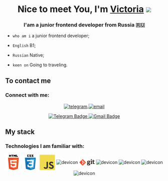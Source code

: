 <h1 align="center">Nice to meet You, I'm <a href="https://github.com/Victoria0114/" target="_blank">Victoria</a> 
<img src="https://github.com/blackcater/blackcater/raw/main/images/Hi.gif" height="32"/></h1>
<h3 align="center">I'am a junior frontend developer from Russia 🇷🇺</h3>
<!-- <p align="center"><a align="center" href="https://github.com/Victoria0114" target="_blank"><img src=""/></a></p> --> 
<!-- Instructions to get a snake: https://dev.to/mishmanners/how-to-enable-github-actions-on-your-profile-readme-for-a-contribution-graph-4l66 --> 

- `who am i` a junior frontend developer;

<!-- - `I’m currently working` on TouchJS, it's web interface for control module DEL-150, which show
  different drilling parameters, like a weight on the hook or tong torque on rotary table. Main
  benefit, that it can work everywhere, so my company reduce the cost explosionproof screen (without
  Windows OS) and get additional profit! -->

- `English` B1;

- `Russian` Native;

- `keen on` Going to traveling.
  
## To contact me ##
<h3 align="left">Connect with me:</h3>

<p align="center">
<!-- 	<a href="https://www.linkedin.com/in//" target="_blank"">
		<img align="center" src="./images/contacts/linkedin.svg" alt="linkedin" height="40" width="40" />
	</a>
	<a href="https://www.instagram.com/victoriabogomyakova/" target="_blank"">
		<img align="center" src="./images/contacts/instagram.svg" alt="instagram" height="40" width="40" />
	</a> -->
	<a href="https://t.me/victoriausataya" target="_blank">
		<img align="center" src="https://img.shields.io/badge/@victoriausataya-blue?style=social&logo=telegram&logoColor=white" alt="telegram" height="40" width="40" />
	</a>
	<a href="mailto:v9264500114@gmail.com" target="_blank">
		<img align="center" src="https://img.shields.io/badge/v9264500114@gmail.com-white?style=social&logo=gmail&logoColor=red" alt="email" height="40" width="40" />
  </a>
</p>


<div id="header" align="center" markdown="1">

  <div id="badges">
    <a href="https://t.me/victoriausataya" target="_blank">
      <img src="https://pngset.com/images/telegram-new-logo-text-symbol-graphics-art-transparent-png-1597903.png" alt="Telegram Badge" height="20" width="30" />
    </a>
    <a href="mailto:v9264500114@gmail.com" target="_blank">
      <img src="https://img.shields.io/badge/v9264500114@gmail.com-white?style=social&logo=gmail&logoColor=red" alt="Gmail Badge"/>
    </a>
  </div>
  
</div>
<!-- Set of tools and skills on my side (learning them throug work with them) -->

## My stack ##
<h3 id="stack" align="left">Technologies I am familiar with:</h3>
<p align="center">
<img align="center" src="https://raw.githubusercontent.com/devicons/devicon/master/icons/html5/html5-original-wordmark.svg" alt="devicon" height="50" width="50" />
<img align="center" src="https://raw.githubusercontent.com/devicons/devicon/master/icons/css3/css3-original-wordmark.svg" alt="devicon" height="50" width="50" />
<img align="center" src="https://raw.githubusercontent.com/devicons/devicon/master/icons/javascript/javascript-original.svg" alt="devicon" height="50" width="50" />
<!-- <img align="center" src="https://cdn.jsdelivr.net/gh/devicons/devicon/icons/sass/sass-original.svg" alt="devicon" height="50" width="50" /> -->
<img align="center" src="https://cdn.jsdelivr.net/gh/devicons/devicon/icons/react/react-original-wordmark.svg" alt="devicon" height="50" width="50" /> 
<img align="center" src="https://raw.githubusercontent.com/devicons/devicon/master/icons/git/git-original-wordmark.svg" alt="devicon" height="50" width="50" />
<img align="center" src="https://cdn.jsdelivr.net/gh/devicons/devicon/icons/express/express-original.svg" alt="devicon" height="50" width="50" />
<img align="center" src="https://cdn.jsdelivr.net/gh/devicons/devicon/icons/mongodb/mongodb-original-wordmark.svg" alt="devicon" height="50" width="50" />
<img align="center" src="https://cdn.jsdelivr.net/gh/devicons/devicon/icons/nodejs/nodejs-original.svg" alt="devicon" height="50" width="50" />
<img align="center" src="https://cdn.jsdelivr.net/gh/devicons/devicon/icons/webpack/webpack-original.svg" alt="devicon" height="50" width="50" />
</p>

<!-- <div id="about me" align="center" markdown="1">
  
  ## About me ##
  
  <div align="left" markdown="1">
    
   - Начинающий разработчик
    
  </div>
  
</div> -->

<!--
* [Ссылка на работу] (https://victoria0114.github.io/mesto/)

**Victoria0114/Victoria0114** is a ✨ _special_ ✨ repository because its `README.md` (this file) appears on your GitHub profile.

Here are some ideas to get you started:
- 🔭 I’m currently working on project with movies
- 🌱 I’m currently learning JS deeply
- 👯 I’m looking to collaborate on ...
- 🤔 I’m looking for help with ...
- 💬 Ask me about ...
- 📫 How to reach me: ...
- 😄 Pronouns: ...
- ⚡ Fun fact: ...
-->
